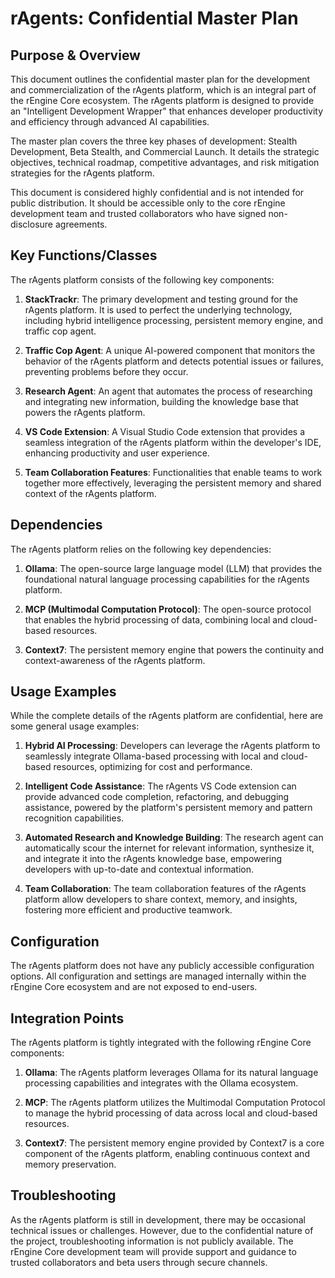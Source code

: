 # rAgents: Confidential Master Plan

## Purpose & Overview

This document outlines the confidential master plan for the development and commercialization of the rAgents platform, which is an integral part of the rEngine Core ecosystem. The rAgents platform is designed to provide an "Intelligent Development Wrapper" that enhances developer productivity and efficiency through advanced AI capabilities.

The master plan covers the three key phases of development: Stealth Development, Beta Stealth, and Commercial Launch. It details the strategic objectives, technical roadmap, competitive advantages, and risk mitigation strategies for the rAgents platform.

This document is considered highly confidential and is not intended for public distribution. It should be accessible only to the core rEngine development team and trusted collaborators who have signed non-disclosure agreements.

## Key Functions/Classes

The rAgents platform consists of the following key components:

1. **StackTrackr**: The primary development and testing ground for the rAgents platform. It is used to perfect the underlying technology, including hybrid intelligence processing, persistent memory engine, and traffic cop agent.

1. **Traffic Cop Agent**: A unique AI-powered component that monitors the behavior of the rAgents platform and detects potential issues or failures, preventing problems before they occur.

1. **Research Agent**: An agent that automates the process of researching and integrating new information, building the knowledge base that powers the rAgents platform.

1. **VS Code Extension**: A Visual Studio Code extension that provides a seamless integration of the rAgents platform within the developer's IDE, enhancing productivity and user experience.

1. **Team Collaboration Features**: Functionalities that enable teams to work together more effectively, leveraging the persistent memory and shared context of the rAgents platform.

## Dependencies

The rAgents platform relies on the following key dependencies:

1. **Ollama**: The open-source large language model (LLM) that provides the foundational natural language processing capabilities for the rAgents platform.

1. **MCP (Multimodal Computation Protocol)**: The open-source protocol that enables the hybrid processing of data, combining local and cloud-based resources.

1. **Context7**: The persistent memory engine that powers the continuity and context-awareness of the rAgents platform.

## Usage Examples

While the complete details of the rAgents platform are confidential, here are some general usage examples:

1. **Hybrid AI Processing**: Developers can leverage the rAgents platform to seamlessly integrate Ollama-based processing with local and cloud-based resources, optimizing for cost and performance.

1. **Intelligent Code Assistance**: The rAgents VS Code extension can provide advanced code completion, refactoring, and debugging assistance, powered by the platform's persistent memory and pattern recognition capabilities.

1. **Automated Research and Knowledge Building**: The research agent can automatically scour the internet for relevant information, synthesize it, and integrate it into the rAgents knowledge base, empowering developers with up-to-date and contextual information.

1. **Team Collaboration**: The team collaboration features of the rAgents platform allow developers to share context, memory, and insights, fostering more efficient and productive teamwork.

## Configuration

The rAgents platform does not have any publicly accessible configuration options. All configuration and settings are managed internally within the rEngine Core ecosystem and are not exposed to end-users.

## Integration Points

The rAgents platform is tightly integrated with the following rEngine Core components:

1. **Ollama**: The rAgents platform leverages Ollama for its natural language processing capabilities and integrates with the Ollama ecosystem.

1. **MCP**: The rAgents platform utilizes the Multimodal Computation Protocol to manage the hybrid processing of data across local and cloud-based resources.

1. **Context7**: The persistent memory engine provided by Context7 is a core component of the rAgents platform, enabling continuous context and memory preservation.

## Troubleshooting

As the rAgents platform is still in development, there may be occasional technical issues or challenges. However, due to the confidential nature of the project, troubleshooting information is not publicly available. The rEngine Core development team will provide support and guidance to trusted collaborators and beta users through secure channels.
